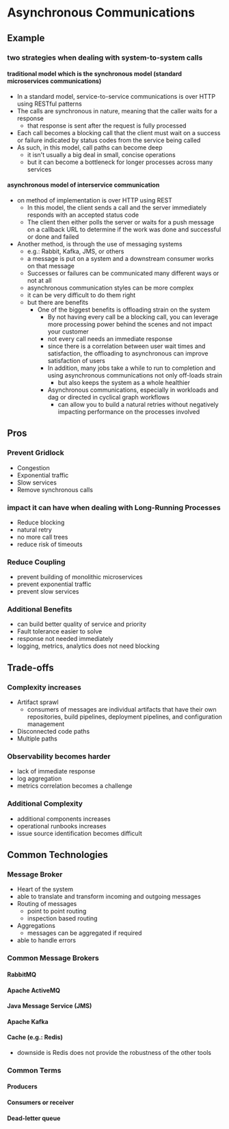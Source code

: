 # Asynchronous Communications
## Example
### two strategies when dealing with system-to-system calls
#### traditional model which is the synchronous model (standard microservices communications)
- In a standard model, service-to-service communications is over HTTP using RESTful patterns
- The calls are synchronous in nature, meaning that the caller waits for a response
  - that response is sent after the request is fully processed
- Each call becomes a blocking call that the client must wait on a success or failure indicated by status codes from the service being called
- As such, in this model, call paths can become deep
  - it isn't usually a big deal in small, concise operations
  - but it can become a bottleneck for longer processes across many services
#### asynchronous model of interservice communication
- on method of implementation is over HTTP using REST
  - In this model, the client sends a call and the server immediately responds with an accepted status code
  - The client then either polls the server or waits for a push message on a callback URL to determine if the work was done and successful or done and failed
- Another method, is through the use of messaging systems
  - e.g.: Rabbit, Kafka, JMS, or others
  - a message is put on a system and a downstream consumer works on that message
  - Successes or failures can be communicated many different ways or not at all
  - asynchronous communication styles can be more complex
  - it can be very difficult to do them right
  - but there are benefits
    - One of the biggest benefits is offloading strain on the system
      - By not having every call be a blocking call, you can leverage more processing power behind the scenes and not impact your customer
      - not every call needs an immediate response
      - since there is a correlation between user wait times and satisfaction, the offloading to asynchronous can improve satisfaction of users
      - In addition, many jobs take a while to run to completion and using asynchronous communications not only off-loads strain
        - but also keeps the system as a whole healthier
      - Asynchronous communications, especially in workloads and dag or directed in cyclical graph workflows
        - can allow you to build a natural retries without negatively impacting performance on the processes involved
## Pros
### Prevent Gridlock
- Congestion
- Exponential traffic
- Slow services
- Remove synchronous calls
### impact it can have when dealing with Long-Running Processes
- Reduce blocking
- natural retry
- no more call trees
- reduce risk of timeouts
### Reduce Coupling
- prevent building of monolithic microservices
- prevent exponential traffic
- prevent slow services
### Additional Benefits
- can build better quality of service and priority
- Fault tolerance easier to solve
- response not needed immediately
- logging, metrics, analytics does not need blocking
## Trade-offs
### Complexity increases
- Artifact sprawl
  - consumers of messages are individual artifacts that have their own repositories, build pipelines, deployment pipelines, and configuration management
- Disconnected code paths
- Multiple paths
### Observability becomes harder
- lack of immediate response
- log aggregation
- metrics correlation becomes a challenge
### Additional Complexity
- additional components increases
- operational runbooks increases
- issue source identification becomes difficult
## Common Technologies
### Message Broker
- Heart of the system
- able to translate and transform incoming and outgoing messages
- Routing of messages
  - point to point routing
  - inspection based routing
- Aggregations
  - messages can be aggregated if required
- able to handle errors
### Common Message Brokers
#### RabbitMQ
#### Apache ActiveMQ
#### Java Message Service (JMS)
#### Apache Kafka
#### Cache (e.g.: Redis)
- downside is Redis does not provide the robustness of the other tools
### Common Terms
#### Producers
#### Consumers or receiver
#### Dead-letter queue
